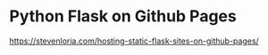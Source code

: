 # Python Flask on Github Pages 

https://stevenloria.com/hosting-static-flask-sites-on-github-pages/

